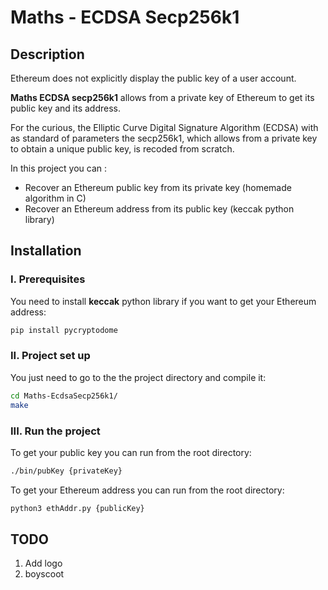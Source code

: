 # Maths - ECDSA Secp256k1

## Description

Ethereum does not explicitly display the public key of a user account.

**Maths ECDSA secp256k1** allows from a private key of Ethereum to get its public key and its address.

For the curious, the Elliptic Curve Digital Signature Algorithm (ECDSA) with as standard of parameters the secp256k1, which allows from a private key to obtain a unique public key, is recoded from scratch.

In this project you can :
- Recover an Ethereum public key from its private key (homemade algorithm in C)
- Recover an Ethereum address from its public key (keccak python library)

## Installation

### I. Prerequisites

You need to install **keccak** python library if you want to get your Ethereum address:
```sh
pip install pycryptodome
```

### II. Project set up

You just need to go to the the project directory and compile it:
```sh
cd Maths-EcdsaSecp256k1/
make
```

### III. Run the project

To get your public key you can run from the root directory:
```sh
./bin/pubKey {privateKey}
```

To get your Ethereum address you can run from the root directory:
```sh
python3 ethAddr.py {publicKey}
```

## TODO
1. Add logo
2. boyscoot
